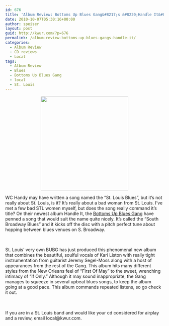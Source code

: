 ```yaml
---
id: 676
title: 'Album Review: Bottoms Up Blues Gang&#8217;s &#8220;Handle It&#8221;'
date: 2010-10-07T05:30:16+00:00
author: speiser
layout: post
guid: http://kwur.com/?p=676
permalink: /album-review-bottoms-up-blues-gangs-handle-it/
categories:
  - Album Review
  - CD reviews
  - Local
tags:
  - Album Review
  - Blues
  - Bottoms Up Blues Gang
  - local
  - St. Louis
---
```

<div class="pf-content">
  <div id="_mcePaste" style="text-align: center;">
    <a rel="attachment wp-att-678" href="http://kwur.com/album-review-bottoms-up-blues-gangs-handle-it/bubg_cd_handleit/"><img class="aligncenter size-medium wp-image-678" title="BUBG_CD_handleit" src="http://kwur.com/wp-content/uploads/2010/10/BUBG_CD_handleit-278x300.jpg" alt="" width="278" height="300" srcset="http://kwur.com/wp-content/uploads/2010/10/BUBG_CD_handleit-278x300.jpg 278w, http://kwur.com/wp-content/uploads/2010/10/BUBG_CD_handleit.jpg 450w" sizes="(max-width: 278px) 100vw, 278px" /></a>
  </div>
  
  <p>
    WC Handy may have written a song named the &#8220;St. Louis Blues&#8221;, but it&#8217;s not really about St. Louis, is it? It&#8217;s really about a bad woman from St. Louis. I&#8217;ve met a few bad STL women myself, but does the song really command it&#8217;s title? On their newest album Handle It, the <a href="http://www.myspace.com/thebubg">Bottoms Up Blues Gang</a> have penned a song that would suit the name quite nicely. It&#8217;s called the &#8220;South Broadway Blues&#8221; and it kicks off the disc with a pitch perfect tune about hopping between blues venues on S. Broadway.
  </p>
  
  <div style="height:1.4em;visibility:hidden;">
    ANY CHARACTER HERE
  </div>
  
  <p>
    St. Louis&#8217; very own BUBG has just produced this phenomenal new album that combines the beautiful, soulful vocals of Kari Liston with really tight instrumentation from guitarist Jeremy Segel-Moss along with a host of appearances from the rest of the Gang. This album hits many different styles from the New Orleans feel of &#8220;First Of May&#8221; to the sweet, wrenching intimacy of &#8220;If Only.&#8221; Although it may sound inappropriate, the Gang manages to squeeze in several upbeat blues songs, to keep the album going at a good pace. This album commands repeated listens, so go check it out.
  </p>
  
  <div style="height:1.4em;visibility:hidden;">
    ANY CHARACTER HERE
  </div>
  
  <p>
    If you are in a St. Louis band and would like your cd considered for airplay and a review, email local@kwur.com.
  </p>
  
  <div style="height:1.4em;visibility:hidden;">
    ANY CHARACTER HERE
  </div>
</div>